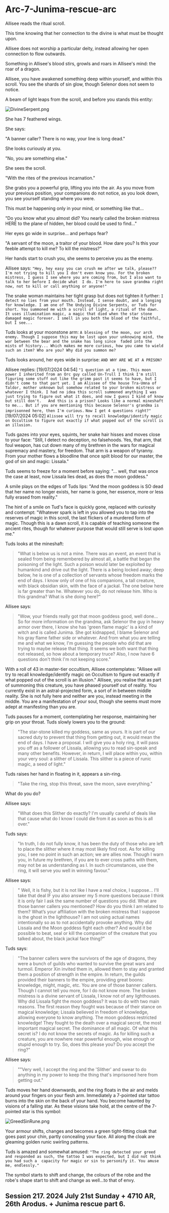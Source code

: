 # Arc-7-Junima-rescue-arc

Allisee reads the ritual scroll.

This time knowing that her connection to the divine is what must be thought upon.

Allisee does not worship a particular deity, instead allowing her open connection to flow outwards.

Something in Allisee's blood stirs, growls and roars in Allisee's mind: the roar of a dragon.

Allisee, you have awakened something deep within yourself, and within this scroll.
You see the shards of sin glow, though Selenor does not seem to notice.

A beam of light leaps from the scroll, and before you stands this entity:

![DivineSerpent.png](DivineSerpent.png)

She has 7 feathered wings.

She says:

"A banner caller? There is no way, your line is long dead."

She looks curiously at you.

"No, you are something else."

She sees the scroll.

"With the rites of the previous incarnation."

She grabs you a powerful grip, lifting you into the air.
As you move from your previous position, your companions do not notice, as you look down, you see yourself standing 
where you were.

This must be happening only in your mind, or something like that...

"Do you know what you almost did? You nearly called the broken mistress HERE to the plane of hidden, her blood could 
be used to find..."

Her eyes go wide in surprise... and perhaps fear?

"A servant of the moon, a traitor of your blood. How dare you? Is this your feeble attempt to kill me? To kill the 
mistress?"

Her hands start to crush you, she seems to perceive you as the enemy.

Allisee says:
`"Hey, hey easy you can crush me after we talk, please??
I'm not trying to kill you I don't even know you.
For the broken mistress, I guess I see where you are coming from, but I also want to talk to her before I decide what 
I do.
I'm here to save grandma right now, not to kill or call anything or anyone!"`

The snake woman maintains her tight grasp but does not tighten it further:
`I detect no lies from your mouth.
Instead, I sense doubt, and a longing for knowledge.
I am one of The Undying Divine Serpents, or Tuds for short.
You summoned me with a scroll of light, a ritual of the dawn.
It uses illumination magic, a magic that died when the star stone damaged magic forever.
I smell in you both the blood of the faithful, but I see...`

Tuds looks at your moonstone arm:
`A blessing of the moon, our arch enemy.
Though I suppose this may be lost upon your unknowing mind, the war between the bear and the snake has long since 
faded into the mists of history...
Which makes me more curious, how you came to wield such an item?
Who are you?
Why did you summon me?`

Tuds looks around, her eyes wide in surprise:
`AND WHY ARE WE AT A PRISON?`

Allisee replies:
[19/07/2024 04:54]
`"1 question at a time.
This moon power I inherited from an Orc guy called Un-Trull I think
I'm still figuring some stuff out like the grimm past it seems to have,
but I didn't come to that part yet.
I am Alissee of the house Tra-Umna of Taldor,
mother unknown but somehow related to your broken mistress or whatever I think.
I had no idea this scroll summoned anything I was just trying to figure out what it does,
and now I guess I kind of know but still don't.  
And this is a prison?
Looks like a normal mineshaft to me...
But if you are mentioning this because Selenor's grandma is imprisonned here, then I'm curious.`
`Now I get 4 questions right?"`
[19/07/2024 05:02]
`Alissee will try to recall knowledge/identify magic on Occultism
to figure out exactly if what popped out of the scroll is an illusion.`

Tuds gazes into your eyes, squints, her snake hair hisses and moves close to your face:
"Still, I detect no deception, no falsehoods.
Yes, that arm, that foul weapon, has cut down many of my brethren in the wars for magical supremacy and mastery, for
freedom.
That arm is a weapon of tyranny.
From your mother flows a bloodline that once spilt blood for our master, the god of sin and magic: Lissala."

Tuds seems to freeze for a moment before saying:
"... well, that was once the case at least, now Lissala lies dead, as does the moon goddess."

A smile plays on the edges of Tuds lips:
"And the moon goddess is SO dead that her name no longer exists, her name is gone, her essence, more or less fully
erased from reality."

The hint of a smile on Tud's face is quickly gone, replaced with curiosity and contempt:
"Whatever spark is left in you allowed you to tap into the reserves of magic in this scroll, the last flickers of a
murdered form of magic.
Though this is a dawn scroll, it is capable of teaching someone the ancient rites, though for whatever purpose that
would still serve is lost upon me."

Tuds looks at the mineshaft:
>"What is below us is not a mine.
There was an event, an event that is sealed from being remembered by almost all, a battle that began the
poisoning of the light.
Such a poison would later be exploited by humankind and drive out the light.
There is a being locked away; deep below, he is one of a collection of servants whose freedom marks the end of days.
I know only of one of his companions, a tall creature, with black obsidian skin, with the face of a jackal.
The one below here is far greater than he.
Whatever you do, do not release him.
Who is this grandma?
What is she doing here?"

Allisee says:
> "Wow, your friends really got that moon goddess good, well done...
So for more information on the grandma, ask Selenor the guy in heavy armor over there,
> I know she has 'green flame magic' is a kind of witch and is called Junima.
She got kidnapped, I blame Selenor and his gray flame father side or whatever.
> And from what you are telling me and what we know,
> I'm guessing the people who did that are trying to maybe release that thing. 
> It seems we both want that thing not released, so how about a temporary truce?
Also, I now have 6 questions don't think I'm not keeping score."

With a roll of 43 in master-tier occultism, Allisee contemplates:
"Allisee will try
to recall knowledge/identify magic on Occultism to figure out exactly if what popped out of the scroll is an illusion."
Allisee, you realise that as part of summoning this creature, you have phased yourself out of reality.
You currently exist in an astral-projected form, a sort of in between middle reality.
She is not fully here and neither are you, instead meeting in the middle.
You are a manifestation of your soul, though she seems must more adept at manifesting than you are.

Tuds pauses for a moment, contemplating her response, maintaining her grip on your throat.
Tuds slowly lowers you to the ground:
> "The star-stone killed my goddess, same as yours.
> It is part of our sacred duty to prevent that thing from getting out, it would mean the end of days.
> I have a proposal.
> I will give you a holy ring, it will pass you off as a follower of Lissala, allowing you to read sin-speak and 
> many other benefits.
> However, in return, I will place within you, within your very soul: a slither of Lissala.
> This slither is a piece of runic magic, a seed of light."

Tuds raises her hand in floating in it, appears a sin-ring.
> "Take the ring, stop this threat, save the moon, save everything."

What do you do?

Allisee says:
>"What does this Slither do exactly?
> I'm usually careful of deals like that cause what do I know I could die from 
> it as soon as this is all over."

Tuds says:
>"In truth, I do not fully know, it has been the duty of those who are left to place the slither where it may most 
> likely find root.
> As for killing you, I see no point in such an action; we are allies now.
> Though I warn you, in future my brethren, if you are to ever cross paths with them, may not be as understanding as 
> I. In such circumstances, use the ring, it will serve you well in winning favour."

Allisee says:
>" Well, it is fishy, but it is not like I have a real choice, I suppose...
I'll take that deal
IF you also answer my 5 more questions because I think it is only fair I ask the same number of questions you did.
What are those banner callers you mentioned?
How do you think I am related to them?
What’s your affiliation with the broken mistress that I suppose is the ghost in the lighthouse?
I am not using actual names intentionally so as to not accidentally provoke anything.
Why did Lissala and the Moon goddess fight each other?
And would it be possible to beat, seal or kill the companion of the creature that you talked about,
the black jackal face thing?"

Tuds says:
>"The banner callers were the survivors of the age of dragons, they were a bunch of guilds who wanted to survive 
the great wars and turmoil.
> Emperor Xin invited them in, allowed them to stay and granted them a position of strength in the empire. 
> In return, the guilds provided their banners to the empire, providing great boons: knowledge, might, magic, etc.
> You are one of those banner callers.
> Though I cannot tell you more, for I do not know more.
> The broken mistress is a divine servant of Lissala, I know not of any lighthouses.
> Why did Lissala fight the moon goddess?
> It was to do with two main reasons.
> The first reason they fought was because of their stance on magical knowledge; Lissala believed in freedom of 
> knowledge, allowing everyone to know anything.
> The moon goddess restricted knowledge! 
> They fought to the death over a magical secret, the most important magical secret.
> The dominance of all magic.
> Of what this secret is?
> I do not know the secrets of magic.
> As for killing such a creature, you are nowhere near powerful enough, wise enough or stupid enough to try.
> So, does this please you?
> Do you accept the ring?"

Allisee says:
>""Very well, I accept the ring and the 'Slither' and swear to do anything in my power to keep the thing that's imprisoned here from getting out."

Tuds moves her hand downwards, and the ring floats in the air and melds around your fingers on your flesh arm.
Immediately a 7-pointed star tattoo burns into the skin on the back of your hand.
You become haunted by visions of a falling star.
As these visions take hold, at the centre of the 7-pointed star is this symbol:

![GreedSinRune.png](../images/SinRuneGreed.png)

Your armour shifts, changes and becomes a green tight-fitting cloak that goes past your chin, partly concealing your 
face.
All along the cloak are gleaming golden runic swirling patterns.

Tuds is amazed and somewhat amused:
`"The ring detected your greed and responded as such, the tattoo I was expected, but I did not think you had such a 
capacity for magic or sin to personify it.
You amuse me, endlessly."`

The symbol starts to shift and change, the colours of the robe and the robe's shape start to shift and change as 
well...to that of envy.

## Session 217. 2024 July 21st Sunday + 4710 AR, 26th Arodus. + Junima rescue part 6.

